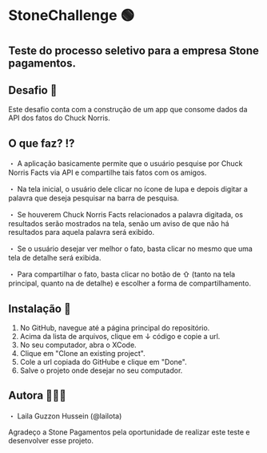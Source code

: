 # StoneChallenge 🟢

## Teste do processo seletivo para a empresa Stone pagamentos.

## Desafio 🎯
Este desafio conta com a construção de um app que consome dados da API dos fatos do Chuck Norris.

## O que faz? ⁉️
・ A aplicação basicamente permite que o usuário pesquise por Chuck Norris Facts via API e compartilhe tais fatos com os amigos. 

・ Na tela inicial, o usuário dele clicar no ícone de lupa e depois digitar a palavra que deseja pesquisar na barra de pesquisa. 

・ Se houverem Chuck Norris Facts relacionados a palavra digitada, os resultados serão mostrados na tela, senão um aviso de que não há resultados para aquela palavra será exibido. 

・ Se o usuário desejar ver melhor o fato, basta clicar no mesmo que uma tela de detalhe será exibida.

・ Para compartilhar o fato, basta clicar no botão de ⇧ (tanto na tela principal, quanto na de detalhe) e escolher a forma de compartilhamento.

## Instalação 📲
1. No GitHub, navegue até a página principal do repositório. 
2. Acima da lista de arquivos, clique em ↓ código e copie a url.
3. No seu computador, abra o XCode.
4. Clique em "Clone an existing project".
5. Cole a url copiada do GitHube e clique em "Done".
6. Salve o projeto onde desejar no seu computador. 

## Autora 👩🏻‍💻
・ Laila Guzzon Hussein (@lailota)

Agradeço a Stone Pagamentos pela oportunidade de realizar este teste e desenvolver esse projeto. 
